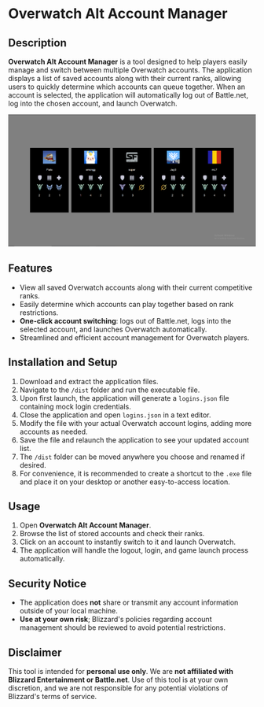 # Overwatch Alt Account Manager

## Description

**Overwatch Alt Account Manager** is a tool designed to help players easily manage and switch between multiple Overwatch accounts. The application displays a list of saved accounts along with their current ranks, allowing users to quickly determine which accounts can queue together. When an account is selected, the application will automatically log out of Battle.net, log into the chosen account, and launch Overwatch.

![Home](images/captures/Home.png)

## Features

- View all saved Overwatch accounts along with their current competitive ranks.
- Easily determine which accounts can play together based on rank restrictions.
- **One-click account switching**: logs out of Battle.net, logs into the selected account, and launches Overwatch automatically.
- Streamlined and efficient account management for Overwatch players.

## Installation and Setup


1. Download and extract the application files.  
2. Navigate to the `/dist` folder and run the executable file.  
3. Upon first launch, the application will generate a `logins.json` file containing mock login credentials.  
4. Close the application and open `logins.json` in a text editor.  
5. Modify the file with your actual Overwatch account logins, adding more accounts as needed.  
6. Save the file and relaunch the application to see your updated account list.  
7. The `/dist` folder can be moved anywhere you choose and renamed if desired.  
8. For convenience, it is recommended to create a shortcut to the `.exe` file and place it on your desktop or another easy-to-access location.  

## Usage

1. Open **Overwatch Alt Account Manager**.
2. Browse the list of stored accounts and check their ranks.
3. Click on an account to instantly switch to it and launch Overwatch.
4. The application will handle the logout, login, and game launch process automatically.


## Security Notice

- The application does **not** share or transmit any account information outside of your local machine.
- **Use at your own risk**; Blizzard's policies regarding account management should be reviewed to avoid potential restrictions.

## Disclaimer

This tool is intended for **personal use only**. We are **not affiliated with Blizzard Entertainment or Battle.net**. Use of this tool is at your own discretion, and we are not responsible for any potential violations of Blizzard's terms of service.

